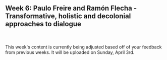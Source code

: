 ## Week 6: Paulo Freire and Ramón Flecha - Transformative, holistic and decolonial approaches to dialogue
<br/><br/>
This week's content is currently being adjusted based off of your feedback from previous weeks. It will be uploaded on Sunday, April 3rd.

